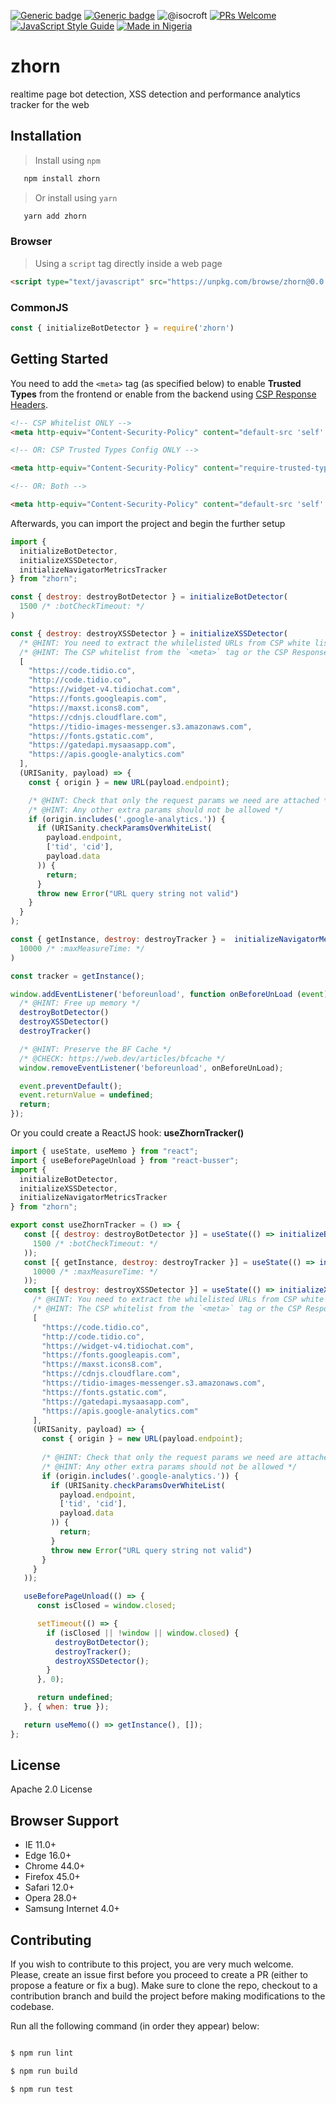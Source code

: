 [![Generic badge](https://img.shields.io/badge/PrefumeJS-yes-gold.svg)](https://shields.io/) [![Generic badge](https://img.shields.io/badge/URISanity-yes-brown.svg)](https://shields.io/) ![@isocroft](https://img.shields.io/badge/@isocroft-CodeSplinta-blue) [![PRs Welcome](https://img.shields.io/badge/PRs-welcome-brightgreen.svg?style=flat-square)](http://makeapullrequest.com)  [![JavaScript Style Guide](https://img.shields.io/badge/code_style-standard-brightgreen.svg)](https://standardjs.com) [![Made in Nigeria](https://img.shields.io/badge/made%20in-nigeria-008751.svg?style=flat-square)](https://github.com/acekyd/made-in-nigeria)

# zhorn
realtime page bot detection, XSS detection and performance analytics tracker for the web

## Installation
>Install using `npm`

```bash
   npm install zhorn
```

>Or install using `yarn`

```bash
   yarn add zhorn
```

### Browser

> Using a `script` tag directly inside a web page

```html
<script type="text/javascript" src="https://unpkg.com/browse/zhorn@0.0.3/dist/zhorn.umd.js" crossorigin="anonymous"></script>
```

### CommonJS

```js
const { initializeBotDetector } = require('zhorn')
```

## Getting Started
You need to add the `<meta>` tag (as specified below) to enable **Trusted Types** from the frontend or enable from the backend using [CSP Response Headers](https://developer.mozilla.org/en-US/docs/Web/HTTP/CSP).

```html
<!-- CSP Whitelist ONLY -->
<meta http-equiv="Content-Security-Policy" content="default-src 'self' blob:; script-src https://code.tidio.co http://code.tidio.co https://widget-v4.tidiochat.com 'self' 'sha256-BvzNrSckoP+jHUq6lGFL71O00yDzkfzBQFCqOQH3Tuo=' 'strict-dynamic'; style-src 'self' https://fonts.googleapis.com https://maxst.icons8.com; img-src 'self' https://cdnjs.cloudflare.com https://tidio-images-messenger.s3.amazonaws.com data:; media-src https://widget-v4.tidiochat.com; font-src 'self' https://widget-v4.tidiochat.com https://fonts.gstatic.com https://maxst.icons8.com; connect-src 'self' https://gatedapi.mysaasapp.com; worker-src 'self';" />

<!-- OR: CSP Trusted Types Config ONLY -->

<meta http-equiv="Content-Security-Policy" content="require-trusted-types-for 'script'; trusted-types dompurify zhornpuritan">

<!-- OR: Both -->

<meta http-equiv="Content-Security-Policy" content="default-src 'self' blob:; script-src https://code.tidio.co http://code.tidio.co https://widget-v4.tidiochat.com 'self' 'sha256-BvzNrSckoP+jHUq6lGFL71O00yDzkfzBQFCqOQH3Tuo=' 'strict-dynamic'; style-src 'self' https://fonts.googleapis.com https://maxst.icons8.com; img-src 'self' https://cdnjs.cloudflare.com https://tidio-images-messenger.s3.amazonaws.com data:; media-src https://widget-v4.tidiochat.com; font-src 'self' https://widget-v4.tidiochat.com https://fonts.gstatic.com https://maxst.icons8.com; connect-src 'self' https://gatedapi.mysaasapp.com; worker-src 'self'; require-trusted-types-for 'script'; trusted-types dompurify zhornpuritan" />
```

Afterwards, you can import the project and begin the further setup

```javascript
import {
  initializeBotDetector,
  initializeXSSDetector,
  initializeNavigatorMetricsTracker
} from "zhorn";

const { destroy: destroyBotDetector } = initializeBotDetector(
  1500 /* :botCheckTimeout: */
)

const { destroy: destroyXSSDetector } = initializeXSSDetector(
  /* @HINT: You need to extract the whilelisted URLs from CSP white list */
  /* @HINT: The CSP whitelist from the `<meta>` tag or the CSP Response Headers */
  [
    "https://code.tidio.co",
    "http://code.tidio.co",
    "https://widget-v4.tidiochat.com",
    "https://fonts.googleapis.com",
    "https://maxst.icons8.com",
    "https://cdnjs.cloudflare.com",
    "https://tidio-images-messenger.s3.amazonaws.com",
    "https://fonts.gstatic.com",
    "https://gatedapi.mysaasapp.com",
    "https://apis.google-analytics.com"
  ],
  (URISanity, payload) => {
    const { origin } = new URL(payload.endpoint);

    /* @HINT: Check that only the request params we need are attached */
    /* @HINT: Any other extra params should not be allowed */
    if (origin.includes('.google-analytics.')) {
      if (URISanity.checkParamsOverWhiteList(
        payload.endpoint,
        ['tid', 'cid'],
        payload.data
      )) {
        return;
      }
      throw new Error("URL query string not valid")
    }
  }
);

const { getInstance, destroy: destroyTracker } =  initializeNavigatorMetricsTracker(
  10000 /* :maxMeasureTime: */
)

const tracker = getInstance();

window.addEventListener('beforeunload', function onBeforeUnLoad (event) {
  /* @HINT: Free up memory */
  destroyBotDetector()
  destroyXSSDetector()
  destroyTracker()

  /* @HINT: Preserve the BF Cache */
  /* @CHECK: https://web.dev/articles/bfcache */
  window.removeEventListener('beforeunload', onBeforeUnLoad);

  event.preventDefault();
  event.returnValue = undefined;
  return;
});
```

Or you could create a ReactJS hook: **useZhornTracker()**

```javascript
import { useState, useMemo } from "react";
import { useBeforePageUnload } from "react-busser";
import {
  initializeBotDetector,
  initializeXSSDetector,
  initializeNavigatorMetricsTracker
} from "zhorn";

export const useZhornTracker = () => {
   const [{ destroy: destroyBotDetector }] = useState(() => initializeBotDetector(
     1500 /* :botCheckTimeout: */
   ));
   const [{ getInstance, destroy: destroyTracker }] = useState(() => initializeNavigatorMetricsTracker(
     10000 /* :maxMeasureTime: */
   ));
   const [{ destroy: destroyXSSDetector }] = useState(() => initializeXSSDetector(
     /* @HINT: You need to extract the whilelisted URLs from CSP white list */
     /* @HINT: The CSP whitelist from the `<meta>` tag or the CSP Response Headers */
     [
       "https://code.tidio.co",
       "http://code.tidio.co",
       "https://widget-v4.tidiochat.com",
       "https://fonts.googleapis.com",
       "https://maxst.icons8.com",
       "https://cdnjs.cloudflare.com",
       "https://tidio-images-messenger.s3.amazonaws.com",
       "https://fonts.gstatic.com",
       "https://gatedapi.mysaasapp.com",
       "https://apis.google-analytics.com"
     ],
     (URISanity, payload) => {
       const { origin } = new URL(payload.endpoint);
   
       /* @HINT: Check that only the request params we need are attached */
       /* @HINT: Any other extra params should not be allowed */
       if (origin.includes('.google-analytics.')) {
         if (URISanity.checkParamsOverWhiteList(
           payload.endpoint,
           ['tid', 'cid'],
           payload.data
         )) {
           return;
         }
         throw new Error("URL query string not valid")
       }
     }
   ));

   useBeforePageUnload(() => {
      const isClosed = window.closed;

      setTimeout(() => {
        if (isClosed || !window || window.closed) {
          destroyBotDetector();
          destroyTracker();
          destroyXSSDetector();
        }
      }, 0);

      return undefined;
   }, { when: true });

   return useMemo(() => getInstance(), []);
};
```

## License

Apache 2.0 License

## Browser Support

- IE 11.0+
- Edge 16.0+
- Chrome 44.0+
- Firefox 45.0+
- Safari 12.0+
- Opera 28.0+
- Samsung Internet 4.0+

## Contributing

If you wish to contribute to this project, you are very much welcome. Please, create an issue first before you proceed to create a PR (either to propose a feature or fix a bug). Make sure to clone the repo, checkout to a contribution branch and build the project before making modifications to the codebase.

Run all the following command (in order they appear) below:

```bash

$ npm run lint

$ npm run build

$ npm run test
```
